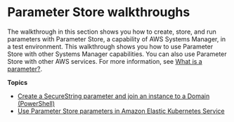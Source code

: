 # Parameter Store walkthroughs<a name="sysman-paramstore-walk"></a>

The walkthrough in this section shows you how to create, store, and run parameters with Parameter Store, a capability of AWS Systems Manager, in a test environment\. This walkthrough shows you how to use Parameter Store with other Systems Manager capabilities\. You can also use Parameter Store with other AWS services\. For more information, see [What is a parameter?](systems-manager-parameter-store.md#what-is-a-parameter)\.

**Topics**
+ [Create a SecureString parameter and join an instance to a Domain \(PowerShell\)](sysman-param-securestring-walkthrough.md)
+ [Use Parameter Store parameters in Amazon Elastic Kubernetes Service](integrating_csi_driver.md)